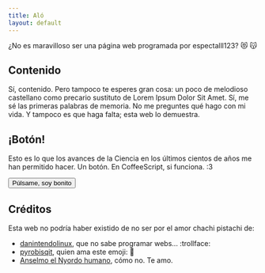 ```yaml
---
title: Aló
layout: default
---
```


¿No es maravilloso ser una página web programada por espectalll123? 😻 :kissing_cat:

Contenido
---------
Sí, contenido. Pero tampoco te esperes gran cosa: un poco de melodioso castellano como precario sustituto de Lorem Ipsum Dolor Sit Amet. Sí, me sé las primeras palabras de memoria. No me preguntes qué hago con mi vida. Y tampoco es que haga falta; esta web lo demuestra.

¡Botón!
-------
Esto es lo que los avances de la Ciencia en los últimos cientos de años me han permitido hacer. Un botón. En CoffeeScript, si funciona. :3

<button id="daButton">Púlsame, soy bonito</button>

Créditos
--------
Esta web no podría haber existido de no ser por el amor chachi pistachi de:

- [danintendolinux](https://github.com/danintendolinux 'Daniel Sánchez'), que no sabe programar webs... :trollface:
- [pyrobisqit](https://github.com/pyrobisqit 'León Castellejos'), quien ama este emoji: :new_moon_with_face:
- [Anselmo el Nyordo humano](https://www.youtube.com/watch?v=sA40NxS-qT0 'Tu nyordo favorito'), cómo no. Te amo.

<script src='index.js'></script>